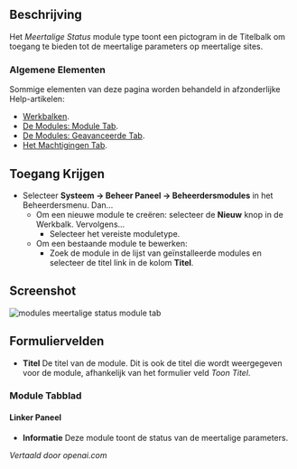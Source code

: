 <!-- Filename: Help4.x:Admin_Modules:_Multilingual_Status  / Display title: Modules: Meertalige Status -->

## Beschrijving

Het *Meertalige Status* module type toont een pictogram in de Titelbalk
om toegang te bieden tot de meertalige parameters op meertalige sites.

### Algemene Elementen

Sommige elementen van deze pagina worden behandeld in afzonderlijke Help-artikelen:

* [Werkbalken](jdocmanual?article=help/common-elements/toolbars).
* [De Modules: Module Tab](jdocmanual?article=help/modules/modules-module-tab).
* [De Modules: Geavanceerde Tab](jdocmanual?article=help/modules/modules-advanced-tab).
* [Het Machtigingen Tab](jdocmanual?article=help/common-elements/edit-permissions).

## Toegang Krijgen

- Selecteer **Systeem → Beheer Paneel → Beheerdersmodules** in het
  Beheerdersmenu. Dan...
  - Om een nieuwe module te creëren: selecteer de **Nieuw** knop in de Werkbalk. Vervolgens...
    - Selecteer het vereiste moduletype.
  - Om een bestaande module te bewerken:
    - Zoek de module in de lijst van geïnstalleerde modules en selecteer de
      titel link in de kolom **Titel**.

## Screenshot

![modules meertalige status module tab](../../../nl/images/modules-admin/modules-multilingual-status-module-tab.png)

## Formuliervelden

- **Titel** De titel van de module. Dit is ook de titel die wordt weergegeven voor de module, afhankelijk van het formulier veld *Toon Titel*.

### Module Tabblad

#### Linker Paneel

- **Informatie** Deze module toont de status van de meertalige parameters.

*Vertaald door openai.com*

